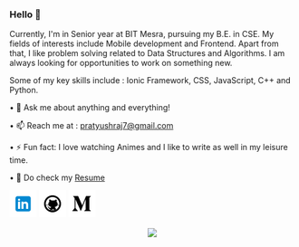
[1.1]: https://github.com/pratyushraj7/pratyushraj7/blob/master/assets/icons/icons8-linkedin-48.png (linkedin icon with padding)
[2.1]: https://github.com/pratyushraj7/pratyushraj7/blob/master/assets/icons/icons8-github-48.png (github icon with padding)
[3.1]: https://github.com/pratyushraj7/pratyushraj7/blob/master/assets/icons/icons8-twitter-48.png (twitter icon with padding)
[4.1]: https://github.com/pratyushraj7/pratyushraj7/blob/master/assets/icons/icons8-medium-new-48.png (medium icon with padding)


<!-- links to my social media accounts -->

[1]: https://www.linkedin.com/in/pratyush-raj-65b9b6164/
[2]: https://www.github.com/pratyushraj7
[4]: http://www.medium.com/@pratyushraj7


### Hello 👋

Currently, I'm in Senior year at BIT Mesra, pursuing my B.E. in CSE. My fields of interests include Mobile development and Frontend. Apart from that, I like problem solving related to Data Structures and Algorithms. I am always looking for opportunities to work on something new.

Some of my key skills include : Ionic Framework, CSS, JavaScript, C++ and Python. 

• 💬 Ask me about anything and everything!

• 📫 Reach me at : pratyushraj7@gmail.com

• ⚡ Fun fact: I love watching Animes and I like to write as well in my leisure time.

• 📄 Do check my [Resume](https://drive.google.com/file/d/1ex_QzjxeX35d26YnnMwNHEEFNeeLfPiQ/view?usp=sharing)


[![linkedin pratyushraj7][1.1]][1]
[![github pratyushraj7][2.1]][2]
[![medium pratyushraj7][4.1]][4]



<p align='center'>
<img align='center' src="https://visitor-badge.glitch.me/badge?page_id=pratyushraj7.visitor-badge">
 <p/>
